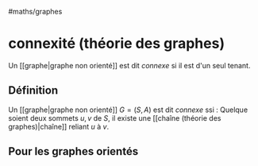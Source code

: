 #maths/graphes 
# connexité (théorie des graphes)
Un [[graphe|graphe non orienté]] est dit _connexe_ si il est d'un seul tenant.

## Définition
Un [[graphe|graphe non orienté]] $G = (S, A)$ est dit _connexe_ ssi :
Quelque soient deux sommets $u, v$ de $S$, il existe une [[chaîne (théorie des graphes)|chaîne]] reliant $u$ à $v$.

## Pour les graphes orientés
